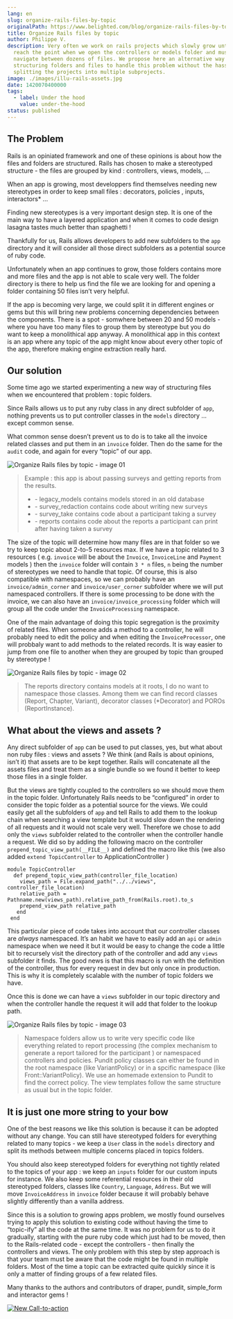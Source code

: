 ```yaml
---
lang: en
slug: organize-rails-files-by-topic
originalPath: https://www.belighted.com/blog/organize-rails-files-by-topic
title: Organize Rails files by topic
author: Philippe V.
description: Very often we work on rails projects which slowly grow until they
  reach the point when we open the controllers or models folder and must
  navigate between dozens of files. We propose here an alternative way of
  structuring folders and files to handle this problem without the hassle of
  splitting the projects into multiple subprojects.
image: ./images/illu-rails-assets.jpg
date: 1420070400000
tags:
  - label: Under the hood
    value: under-the-hood
status: published
---
```

The Problem
-----------

Rails is an opiniated framework and one of these opinions is about how the files and folders are structured. Rails has chosen to make a stereotyped structure - the files are grouped by kind : controllers, views, models, …

When an app is growing, most developpers find themselves needing new stereotypes in order to keep small files : decorators, policies , inputs, interactors\* …

Finding new stereotypes is a very important design step. It is one of the main way to have a layered application and when it comes to code design lasagna tastes much better than spaghetti !

Thankfully for us, Rails allows developers to add new subfolders to the `app` directory and it will consider all those direct subfolders as a potential source of ruby code.

Unfortunately when an app continues to grow, those folders contains more and more files and the app is not able to scale very well. The folder directory is there to help us find the file we are looking for and opening a folder containing 50 files isn’t very helpful.

If the app is becoming very large, we could split it in different engines or gems but this will bring new problems concerning dependencies between the components. There is a spot - somwhere between 20 and 50 models - where you have too many files to group them by stereotype but you do want to keep a monolithical app anyway. A monolithical app in this context is an app where any topic of the app might know about every other topic of the app, therefore making engine extraction really hard.

Our solution
------------

Some time ago we started experimenting a new way of structuring files when we encountered that problem : topic folders.

Since Rails allows us to put any ruby class in any direct subfolder of `app`, nothing prevents us to put controller classes in the `models` directory … except common sense.

What common sense doesn’t prevent us to do is to take all the invoice related classes and put them in an `invoice` folder. Then do the same for the `audit` code, and again for every “topic” of our app.

![Organize Rails files by topic - image 01](https://lh5.googleusercontent.com/15Orf5ERW2tFkbb8_tiBHlMUmeJCgIkXcSiAvx1ATCRyuspdyFTyP52wNvRwbjoC5k9IADmMsQhYU4Hn3AWAYcgGoNFcOgS_FxCqQ1s-M_GRR4XeR5qqmIY1b67E2QFjw4ouyEA)

> Example : this app is about passing surveys and getting reports from the results.
> 
> *   \- legacy\_models contains models stored in an old database
> *   \- survey\_redaction contains code about writing new surveys
> *   \- survey\_take contains code about a participant taking a survey
> *   \- reports contains code about the reports a participant can print after having taken a survey

The size of the topic will determine how many files are in that folder so we try to keep topic about 2-to-5 resources max. If we have a topic related to 3 resources ( e.g. `invoice` will be about the `Invoice`, `InvoiceLine` and `Payment` models ) then the `invoice` folder will contain `3 * n` files, `n` being the number of stereotypes we need to handle that topic. Of course, this is also compatible with namespaces, so we can probably have an `invoice/admin_corner` and `invoice/user_corner` subfolder where we will put namespaced controllers. If there is some processing to be done with the invoice, we can also have an `invoice/invoice_processing` folder which will group all the code under the `InvoiceProcessing` namespace.

One of the main advantage of doing this topic segregation is the proximity of related files. When someone adds a method to a controller, he will probably need to edit the policy and when editing the `InvoiceProcessor`, one will probbaly want to add methods to the related records. It is way easier to jump from one file to another when they are grouped by topic than grouped by stereotype !

![Organize Rails files by topic - image 02](https://lh3.googleusercontent.com/8WpuMQ7ws04eVAGFHP_JocHqvo0l9uezqKnWrT22tDwQejnoicEQHNS9917H-POEFeqdTit4d8nFDHgJQs1Gii9rCmVU2RQXcdNwQgrEzkNVgE9RAYXMci2oE5T4t19lFkWBpZw)

> The reports directory contains models at it roots, I do no want to namespace those classes. Among them we can find record classes (Report, Chapter, Variant), decorator classes (\*Decorator) and POROs (ReportInstance).

What about the views and assets ?
---------------------------------

Any direct subfolder of `app` can be used to put classes, yes, but what about non ruby files : views and assets ? We think (and Rails is about opinions, isn’t it) that assets are to be kept together. Rails will concatenate all the assets files and treat them as a single bundle so we found it better to keep those files in a single folder.

But the views are tightly coupled to the controllers so we should move them in the topic folder. Unfortunately Rails needs to be “configured” in order to consider the topic folder as a potential source for the views. We could easily get all the subfolders of `app` and tell Rails to add them to the lookup chain when searching a view template but it would slow down the rendering of all requests and it would not scale very well. Therefore we chose to add only the `views` subfolder related to the controller when the controller handle a request. We did so by adding the following macro on the controller `prepend_topic_view_path(__FILE__)` and defined the macro like this (we also added `extend TopicController` to ApplicationController )

    module TopicController
      def prepend_topic_view_path(controller_file_location)
        views_path = File.expand_path("../../views", controller_file_location)
        relative_path = Pathname.new(views_path).relative_path_from(Rails.root).to_s
        prepend_view_path relative_path
       end
     end
    

This particular piece of code takes into account that our controller classes are _always_ namespaced. It’s an habit we have to easily add an `api` or `admin` namespace when we need it but it would be easy to change the code a little bit to recursely visit the directory path of the controller and add any `views` subfolder it finds. The good news is that this macro is run with the definition of the controller, thus for every request in dev but only once in production. This is why it is completely scalable with the number of topic folders we have.

Once this is done we can have a `views` subfolder in our topic directory and when the controller handle the request it will add that folder to the lookup path.

![Organize Rails files by topic - image 03](https://lh6.googleusercontent.com/7RWOoUIMRA2eP7M8A0XPF6-OjcnLpU2HQK12jiCkLid8UAwdExS7E6RTBaES2BTPDSe6Bhyokjy9EruWcs0aJCTyhyzwCKvLgLVlW7ryfYB2JbpuUOplyly4mLgPEiVIGlGa2Sw)

> Namespace folders allow us to write very specific code like everything related to report processing (the complex mechanism to generate a report tailored for the participant ) or namespaced controllers and policies. Pundit policy classes can either be found in the root namespace (like VariantPolicy) or in a spcific namespace (like Front::VariantPolicy). We use an homemade extension to Pundit to find the correct policy. The view templates follow the same structure as usual but in the topic folder.

It is just one more string to your bow
--------------------------------------

One of the best reasons we like this solution is because it can be adopted without any change. You can still have stereotyped folders for everything related to many topics - we keep a `User` class in the `models` directory and split its methods between multiple concerns placed in topics folders.

You should also keep stereotyped folders for everything not tightly related to the topics of your app : we keep an `inputs` folder for our custom inputs for instance. We also keep some referential resources in their old stereotyped folders, classes like `Country`, `Language`, `Address`. But we will move `InvoiceAddress` in `invoice` folder because it will probably behave slightly differently than a vanilla address.

Since this is a solution to growing apps problem, we mostly found ourselves trying to apply this solution to existing code without having the time to “topic-ify” all the code at the same time. It was no problem for us to do it gradually, starting with the pure ruby code which just had to be moved, then to the Rails-related code - except the controllers - then finally the controllers and views. The only problem with this step by step approach is that your team must be aware that the code might be found in multiple folders. Most of the time a topic can be extracted quite quickly since it is only a matter of finding groups of a few related files.

Many thanks to the authors and contributors of draper, pundit, simple\_form and interactor gems !  
  
[![New Call-to-action](https://no-cache.hubspot.com/cta/default/1684659/fb3606cc-cc1b-47d0-ae85-2c9f69837fe2.png)](https://cta-redirect.hubspot.com/cta/redirect/1684659/fb3606cc-cc1b-47d0-ae85-2c9f69837fe2)